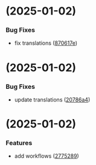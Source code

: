 # [](https://github.com/netcookies/Neta-Vehicle/compare/v1.7.1...v) (2025-01-02)


### Bug Fixes

* fix translations ([870617e](https://github.com/netcookies/Neta-Vehicle/commit/870617edd43932559f6eb49e9c0d4c81b548b843))



# [](https://github.com/netcookies/Neta-Vehicle/compare/v1.7.0...v) (2025-01-02)


### Bug Fixes

* update translations ([20786a4](https://github.com/netcookies/Neta-Vehicle/commit/20786a4be03a123a316eb211b09997f60d776374))



#  (2025-01-02)


### Features

* add workflows ([2775289](https://github.com/netcookies/Neta-Vehicle/commit/2775289943af8c437361c6d03cca77fd3d96ec6e))



